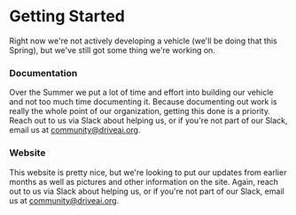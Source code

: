 # Getting Started

Right now we're not actively developing a vehicle (we'll be doing that this Spring), but we've still got some thing we're working on.

### Documentation
Over the Summer we put a lot of time and effort into building our vehicle and not too much time documenting it. Because documenting out work is really the whole point of our organization, getting this done is a priority. Reach out to us via Slack about helping us, or if you're not part of our Slack, email us at [community@driveai.org](mailto:community@driveai.org).

### Website
This website is pretty nice, but we're looking to put our updates from earlier months as well as pictures and other information on the site. Again, reach out to us via Slack about helping us, or if you're not part of our Slack, email us at [community@driveai.org](mailto:community@driveai.org).
